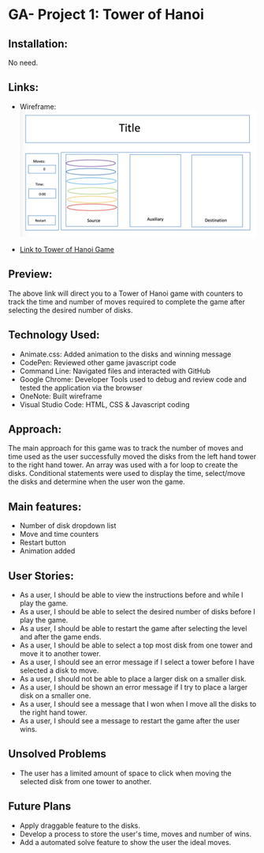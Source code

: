 # GA- Project 1:  Tower of Hanoi

## Installation:
No need.

## Links:
- Wireframe:
![](images/ga-project-1-wireframe.jpg)

 - [Link to Tower of Hanoi Game](https://dvorakkarrie.github.io/Project1_Tower-of-Hanoi/)

 ## Preview:
 The above link will direct you to a Tower of Hanoi game with counters to track the time and number of moves required to complete the game after selecting the desired number of disks.

 ## Technology Used:
- Animate.css:  Added animation to the disks and winning message
- CodePen: Reviewed other game javascript code
- Command Line:  Navigated files and interacted with GitHub
- Google Chrome:  Developer Tools used to debug and review code and tested the application via the browser
- OneNote:  Built wireframe
- Visual Studio Code:  HTML, CSS & Javascript coding

## Approach:
The main approach for this game was to track the number of moves and time used as the user successfully moved the disks from the left hand tower to the right hand tower. An array was used with a for loop to create the disks.  Conditional statements were used to display the time, select/move the disks and determine when the user won the game.

## Main features:
- Number of disk dropdown list
- Move and time counters
- Restart button
- Animation added

## User Stories:
- As a user, I should be able to view the instructions before and while I play the game.
- As a user, I should be able to select the desired number of disks before I play the game.
- As a user, I should be able to restart the game after selecting the level and after the game ends.
- As a user, I should be able to select a top most disk from one tower and move it to another tower.
- As a user, I should see an error message if I select a tower before I have selected a disk to move.
- As a user, I should not be able to place a larger disk on a smaller disk.
- As a user, I should be shown an error message if I try to place a larger disk on a smaller one.
- As a user, I should see a message that I won when I move all the disks to the right hand tower.
- As a user, I should see a message to restart the game after the user wins.

## Unsolved Problems
- The user has a limited amount of space to click when moving the selected disk from one tower to another.

## Future Plans
- Apply draggable feature to the disks.
- Develop a process to store the user's time, moves and number of wins.
- Add a automated solve feature to show the user the ideal moves.